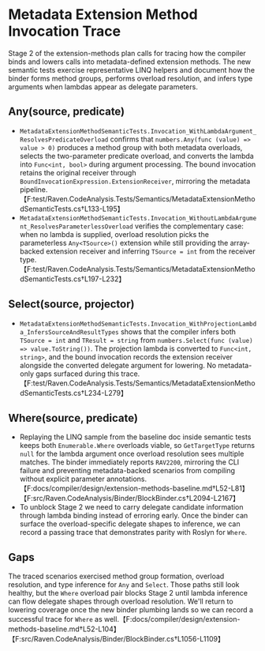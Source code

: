 # Metadata Extension Method Invocation Trace

Stage 2 of the extension-methods plan calls for tracing how the compiler binds
and lowers calls into metadata-defined extension methods. The new semantic tests
exercise representative LINQ helpers and document how the binder forms method
groups, performs overload resolution, and infers type arguments when lambdas
appear as delegate parameters.

## Any(source, predicate)

* `MetadataExtensionMethodSemanticTests.Invocation_WithLambdaArgument_ResolvesPredicateOverload`
  confirms that `numbers.Any(func (value) => value > 0)` produces a method group
  with both metadata overloads, selects the two-parameter predicate overload,
  and converts the lambda into `Func<int, bool>` during argument processing.
  The bound invocation retains the original receiver through
  `BoundInvocationExpression.ExtensionReceiver`, mirroring the metadata
  pipeline.【F:test/Raven.CodeAnalysis.Tests/Semantics/MetadataExtensionMethodSemanticTests.cs†L133-L195】
* `MetadataExtensionMethodSemanticTests.Invocation_WithoutLambdaArgument_ResolvesParameterlessOverload`
  verifies the complementary case: when no lambda is supplied, overload
  resolution picks the parameterless `Any<TSource>()` extension while still
  providing the array-backed extension receiver and inferring `TSource = int`
  from the receiver type.【F:test/Raven.CodeAnalysis.Tests/Semantics/MetadataExtensionMethodSemanticTests.cs†L197-L232】

## Select(source, projector)

* `MetadataExtensionMethodSemanticTests.Invocation_WithProjectionLambda_InfersSourceAndResultTypes`
  shows that the compiler infers both `TSource = int` and `TResult = string`
  from `numbers.Select(func (value) => value.ToString())`. The projection lambda
  is converted to `Func<int, string>`, and the bound invocation records the
  extension receiver alongside the converted delegate argument for lowering.
  No metadata-only gaps surfaced during this trace.【F:test/Raven.CodeAnalysis.Tests/Semantics/MetadataExtensionMethodSemanticTests.cs†L234-L279】

## Where(source, predicate)

* Replaying the LINQ sample from the baseline doc inside semantic tests keeps
  both `Enumerable.Where` overloads viable, so `GetTargetType` returns `null`
  for the lambda argument once overload resolution sees multiple matches. The
  binder immediately reports `RAV2200`, mirroring the CLI failure and preventing
  metadata-backed scenarios from compiling without explicit parameter
  annotations.【F:docs/compiler/design/extension-methods-baseline.md†L52-L81】【F:src/Raven.CodeAnalysis/Binder/BlockBinder.cs†L2094-L2167】
* To unblock Stage 2 we need to carry delegate candidate information through
  lambda binding instead of erroring early. Once the binder can surface the
  overload-specific delegate shapes to inference, we can record a passing trace
  that demonstrates parity with Roslyn for `Where`.

## Gaps

The traced scenarios exercised method group formation, overload resolution, and
type inference for `Any` and `Select`. Those paths still look healthy, but the
`Where` overload pair blocks Stage 2 until lambda inference can flow delegate
shapes through overload resolution. We'll return to lowering coverage once the
new binder plumbing lands so we can record a successful trace for `Where` as
well.【F:docs/compiler/design/extension-methods-baseline.md†L52-L104】【F:src/Raven.CodeAnalysis/Binder/BlockBinder.cs†L1056-L1109】

